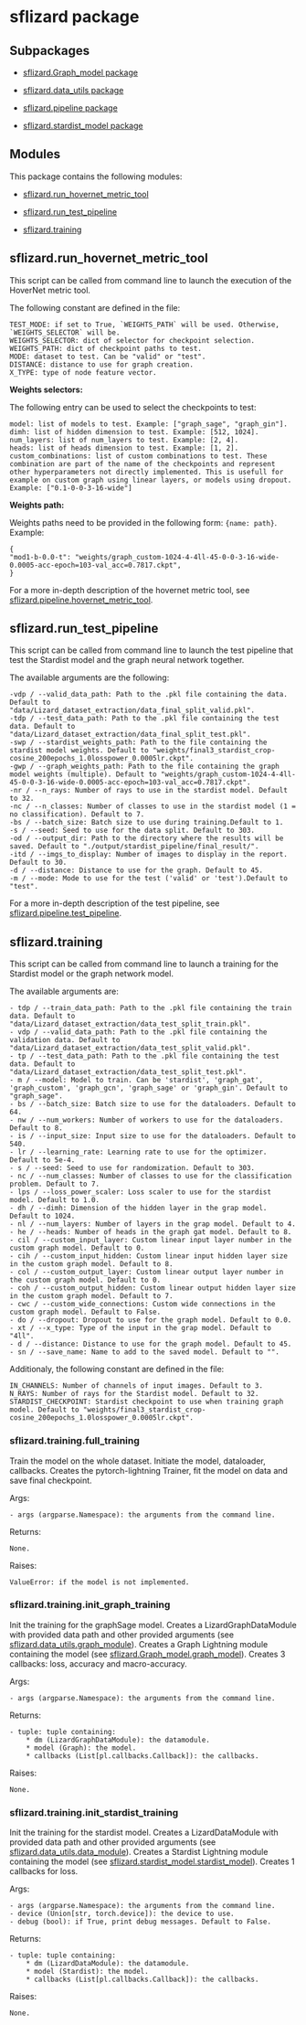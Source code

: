 # sflizard package

## Subpackages


* [sflizard.Graph_model package](sflizard.Graph_model.md)


* [sflizard.data_utils package](sflizard.data_utils.md)


* [sflizard.pipeline package](sflizard.pipeline.md)


* [sflizard.stardist_model package](sflizard.stardist_model.md)


## Modules

This package contains the following modules:

* [sflizard.run_hovernet_metric_tool](#module-sflizardrun_hovernet_metric_tool)

* [sflizard.run_test_pipeline](#module-sflizardrun_test_pipeline)

* [sflizard.training](#module-sflizardtraining)

## sflizard.run_hovernet_metric_tool

This script can be called from command line to launch the execution of the HoverNet metric tool.

The following constant are defined in the file:

    TEST_MODE: if set to True, `WEIGHTS_PATH` will be used. Otherwise, `WEIGHTS_SELECTOR` will be.
    WEIGHTS_SELECTOR: dict of selector for checkpoint selection.
    WEIGHTS_PATH: dict of checkpoint paths to test.
    MODE: dataset to test. Can be "valid" or "test".
    DISTANCE: distance to use for graph creation.
    X_TYPE: type of node feature vector.

**Weights selectors:**

The following entry can be used to select the checkpoints to test:

    model: list of models to test. Example: ["graph_sage", "graph_gin"].
    dimh: list of hidden dimension to test. Example: [512, 1024].
    num_layers: list of num_layers to test. Example: [2, 4].
    heads: list of heads dimension to test. Example: [1, 2].
    custom_combinations: list of custom combinations to test. These combination are part of the name of the checkpoints and represent other hyperparameters not directly implemented. This is usefull for example on custom graph using linear layers, or models using dropout. Example: ["0.1-0-0-3-16-wide"]

**Weights path:**

Weights paths need to be provided in the following form: `{name: path}`. Example:

```
{
"mod1-b-0.0-t": "weights/graph_custom-1024-4-4ll-45-0-0-3-16-wide-0.0005-acc-epoch=103-val_acc=0.7817.ckpt",
}
```

For a more in-depth description of the hovernet metric tool, see [sflizard.pipeline.hovernet_metric_tool](sflizard.pipeline.md#sflizard.pipeline.hovernet_metric_tool).

## sflizard.run_test_pipeline

This script can be called from command line to launch the test pipeline that test the Stardist model and the graph neural network together.

The available arguments are the following:

    -vdp / --valid_data_path: Path to the .pkl file containing the data. Default to "data/Lizard_dataset_extraction/data_final_split_valid.pkl".
    -tdp / --test_data_path: Path to the .pkl file containing the test data. Default to "data/Lizard_dataset_extraction/data_final_split_test.pkl".
    -swp / --stardist_weights_path: Path to the file containing the stardist model weights. Default to "weights/final3_stardist_crop-cosine_200epochs_1.0losspower_0.0005lr.ckpt".
    -gwp / --graph_weights_path: Path to the file containing the graph model weights (multiple). Default to "weights/graph_custom-1024-4-4ll-45-0-0-3-16-wide-0.0005-acc-epoch=103-val_acc=0.7817.ckpt".
    -nr / --n_rays: Number of rays to use in the stardist model. Default to 32.
    -nc / --n_classes: Number of classes to use in the stardist model (1 = no classification). Default to 7.
    -bs / --batch_size: Batch size to use during training.Default to 1.
    -s / --seed: Seed to use for the data split. Default to 303.
    -od / --output_dir: Path to the directory where the results will be saved. Default to "./output/stardist_pipeline/final_result/".
    -itd / --imgs_to_display: Number of images to display in the report. Default to 30.
    -d / --distance: Distance to use for the graph. Default to 45.
    -m / --mode: Mode to use for the test ('valid' or 'test').Default to "test".

For a more in-depth description of the test pipeline, see [sflizard.pipeline.test_pipeline](sflizard.pipeline.md#sflizardpipelinetest_pipeline).

## sflizard.training

This script can be called from command line to launch a training for the Stardist model or the graph network model.

The available arguments are:

    - tdp / --train_data_path: Path to the .pkl file containing the train data. Default to "data/Lizard_dataset_extraction/data_test_split_train.pkl".
    - vdp / --valid_data_path: Path to the .pkl file containing the validation data. Default to "data/Lizard_dataset_extraction/data_test_split_valid.pkl".
    - tp / --test_data_path: Path to the .pkl file containing the test data. Default to "data/Lizard_dataset_extraction/data_test_split_test.pkl".
    - m / --model: Model to train. Can be 'stardist', 'graph_gat', 'graph_custom', 'graph_gcn', 'graph_sage' or 'graph_gin'. Default to "graph_sage".
    - bs / --batch_size: Batch size to use for the dataloaders. Default to 64.
    - nw / --num_workers: Number of workers to use for the dataloaders. Default to 8.
    - is / --input_size: Input size to use for the dataloaders. Default to 540.
    - lr / --learning_rate: Learning rate to use for the optimizer. Default to 5e-4.
    - s / --seed: Seed to use for randomization. Default to 303.
    - nc / --num_classes: Number of classes to use for the classification problem. Default to 7.
    - lps / --loss_power_scaler: Loss scaler to use for the stardist model. Default to 1.0.
    - dh / --dimh: Dimension of the hidden layer in the grap model. Default to 1024.
    - nl / --num_layers: Number of layers in the grap model. Default to 4.
    - he / --heads: Number of heads in the graph gat model. Default to 8.
    - cil / --custom_input_layer: Custom linear input layer number in the custom graph model. Default to 0.
    - cih / --custom_input_hidden: Custom linear input hidden layer size in the custom graph model. Default to 8.
    - col / --custom_output_layer: Custom linear output layer number in the custom graph model. Default to 0.
    - coh / --custom_output_hidden: Custom linear output hidden layer size in the custom graph model. Default to 7.
    - cwc / --custom_wide_connections: Custom wide connections in the custom graph model. Default to False.
    - do / --dropout: Dropout to use for the graph model. Default to 0.0.
    - xt / --x_type: Type of the input in the grap model. Default to "4ll".
    - d / --distance: Distance to use for the graph model. Default to 45.
    - sn / --save_name: Name to add to the saved model. Default to "".

Additionaly, the following constant are defined in the file:

    IN_CHANNELS: Number of channels of input images. Default to 3.
    N_RAYS: Number of rays for the Stardist model. Default to 32.
    STARDIST_CHECKPOINT: Stardist checkpoint to use when training graph model. Default to "weights/final3_stardist_crop-cosine_200epochs_1.0losspower_0.0005lr.ckpt".

### sflizard.training.full_training

Train the model on the whole dataset.
Initiate the model, dataloader, callbacks. Creates the pytorch-lightning Trainer, fit the model on data and save final checkpoint.

Args:

    - args (argparse.Namespace): the arguments from the command line.

Returns:

    None.

Raises:

    ValueError: if the model is not implemented.


### sflizard.training.init_graph_training
Init the training for the graphSage model.
Creates a LizardGraphDataModule with provided data path and other provided arguments (see [sflizard.data_utils.graph_module](sflizard.data_utils.md#sflizarddata_utilsgraph_module)).
Creates a Graph Lightning module containing the model (see [sflizard.Graph_model.graph_model](sflizard.Graph_model.md#sflizardGraph_modelgraph_model)).
Creates 3 callbacks: loss, accuracy and macro-accuracy.

Args:

    - args (argparse.Namespace): the arguments from the command line.

Returns:

    - tuple: tuple containing:
        * dm (LizardGraphDataModule): the datamodule.
        * model (Graph): the model.
        * callbacks (List[pl.callbacks.Callback]): the callbacks.

Raises:

    None.


### sflizard.training.init_stardist_training
Init the training for the stardist model.
Creates a LizardDataModule with provided data path and other provided arguments (see [sflizard.data_utils.data_module](sflizard.data_utils.md#sflizarddata_utilsdata_module)).
Creates a Stardist Lightning module containing the model (see [sflizard.stardist_model.stardist_model](sflizard.stardist_model.md#sflizardstardist_modelstardist_model)).
Creates 1 callbacks for loss.

Args:

    - args (argparse.Namespace): the arguments from the command line.
    - device (Union[str, torch.device]): the device to use.
    - debug (bool): if True, print debug messages. Default to False.

Returns:

    - tuple: tuple containing:
        * dm (LizardDataModule): the datamodule.
        * model (Stardist): the model.
        * callbacks (List[pl.callbacks.Callback]): the callbacks.

Raises:

    None.

